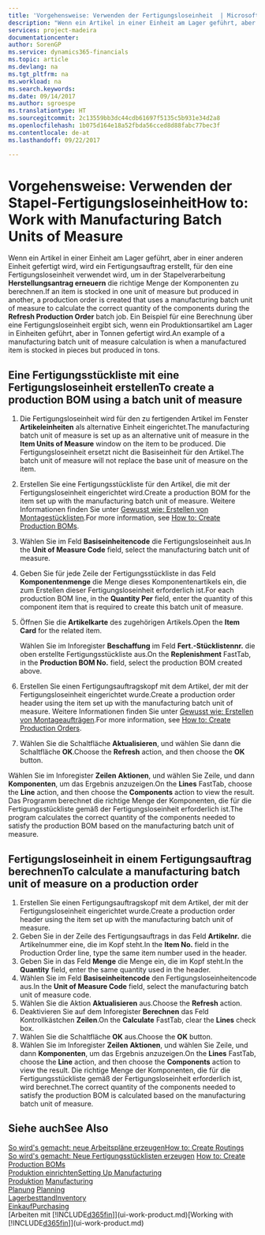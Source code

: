 ```yaml
---
title: 'Vorgehensweise: Verwenden der Fertigungsloseinheit  | Microsoft Docs'
description: "Wenn ein Artikel in einer Einheit am Lager geführt, aber in einer anderen Einheit gefertigt wird, kann ein Fertigungsauftrag erstellt werden, für den eine Fertigungsloseinheit verwendet wird, um in der Stapelverarbeitung  FA berechnen die richtige Menge der Komponenten zu berechnen. Ein Beispiel für eine Berechnung über eine Fertigungsloseinheit ergibt sich, wenn ein Produktionsartikel am Lager in Einheiten geführt, aber in Tonnen gefertigt wird."
services: project-madeira
documentationcenter: 
author: SorenGP
ms.service: dynamics365-financials
ms.topic: article
ms.devlang: na
ms.tgt_pltfrm: na
ms.workload: na
ms.search.keywords: 
ms.date: 09/14/2017
ms.author: sgroespe
ms.translationtype: HT
ms.sourcegitcommit: 2c13559bb3dc44cdb61697f5135c5b931e34d2a8
ms.openlocfilehash: 1b075d164e18a52fbda56cced8d88fabc77bec3f
ms.contentlocale: de-at
ms.lasthandoff: 09/22/2017

---
```

# <a name="how-to-work-with-manufacturing-batch-units-of-measure"></a><span data-ttu-id="7ba4a-104">Vorgehensweise: Verwenden der Stapel-Fertigungsloseinheit</span><span class="sxs-lookup"><span data-stu-id="7ba4a-104">How to: Work with Manufacturing Batch Units of Measure</span></span>
<span data-ttu-id="7ba4a-105">Wenn ein Artikel in einer Einheit am Lager geführt, aber in einer anderen Einheit gefertigt wird, wird ein Fertigungsauftrag erstellt, für den eine Fertigungsloseinheit verwendet wird, um in der Stapelverarbeitung **Herstellungsantrag erneuern** die richtige Menge der Komponenten zu berechnen.</span><span class="sxs-lookup"><span data-stu-id="7ba4a-105">If an item is stocked in one unit of measure but produced in another, a production order is created that uses a manufacturing batch unit of measure to calculate the correct quantity of the components during the **Refresh Production Order** batch job.</span></span> <span data-ttu-id="7ba4a-106">Ein Beispiel für eine Berechnung über eine Fertigungsloseinheit ergibt sich, wenn ein Produktionsartikel am Lager in Einheiten geführt, aber in Tonnen gefertigt wird.</span><span class="sxs-lookup"><span data-stu-id="7ba4a-106">An example of a manufacturing batch unit of measure calculation is when a manufactured item is stocked in pieces but produced in tons.</span></span>  

## <a name="to-create-a-production-bom-using-a-batch-unit-of-measure"></a><span data-ttu-id="7ba4a-107">Eine Fertigungsstückliste mit eine Fertigungsloseinheit erstellen</span><span class="sxs-lookup"><span data-stu-id="7ba4a-107">To create a production BOM using a batch unit of measure</span></span>  
1.  <span data-ttu-id="7ba4a-108">Die Fertigungsloseinheit wird für den zu fertigenden Artikel im Fenster **Artikeleinheiten** als alternative Einheit eingerichtet.</span><span class="sxs-lookup"><span data-stu-id="7ba4a-108">The manufacturing batch unit of measure is set up as an alternative unit of measure in the **Item Units of Measure** window on the item to be produced.</span></span> <span data-ttu-id="7ba4a-109">Die Fertigungsloseinheit ersetzt nicht die Basiseinheit für den Artikel.</span><span class="sxs-lookup"><span data-stu-id="7ba4a-109">The batch unit of measure will not replace the base unit of measure on the item.</span></span>  
2.  <span data-ttu-id="7ba4a-110">Erstellen Sie eine Fertigungsstückliste für den Artikel, die mit der Fertigungsloseinheit eingerichtet wird.</span><span class="sxs-lookup"><span data-stu-id="7ba4a-110">Create a production BOM for the item set up with the manufacturing batch unit of measure.</span></span> <span data-ttu-id="7ba4a-111">Weitere Informationen finden Sie unter [Gewusst wie: Erstellen von Montagestücklisten](production-how-to-create-production-boms.md).</span><span class="sxs-lookup"><span data-stu-id="7ba4a-111">For more information, see [How to: Create Production BOMs](production-how-to-create-production-boms.md).</span></span>  
3.  <span data-ttu-id="7ba4a-112">Wählen Sie im Feld **Basiseinheitencode** die Fertigungsloseinheit aus.</span><span class="sxs-lookup"><span data-stu-id="7ba4a-112">In the **Unit of Measure Code** field, select the manufacturing batch unit of measure.</span></span>  
4.  <span data-ttu-id="7ba4a-113">Geben Sie für jede Zeile der Fertigungsstückliste in das Feld **Komponentenmenge** die Menge dieses Komponentenartikels ein, die zum Erstellen dieser Fertigungsloseinheit erforderlich ist.</span><span class="sxs-lookup"><span data-stu-id="7ba4a-113">For each production BOM line, in the **Quantity Per** field, enter the quantity of this component item that is required to create this batch unit of measure.</span></span>  
5.  <span data-ttu-id="7ba4a-114">Öffnen Sie die  **Artikelkarte** des zugehörigen Artikels.</span><span class="sxs-lookup"><span data-stu-id="7ba4a-114">Open the **Item Card** for the related item.</span></span>  

    <span data-ttu-id="7ba4a-115">Wählen Sie im Inforegister **Beschaffung** im Feld **Fert.-Stücklistennr.** die oben erstellte Fertigungsstückliste aus.</span><span class="sxs-lookup"><span data-stu-id="7ba4a-115">On the **Replenishment** FastTab, in the **Production BOM No.** field, select the production BOM created above.</span></span>  
6.  <span data-ttu-id="7ba4a-116">Erstellen Sie einen Fertigungsauftragskopf mit dem Artikel, der mit der Fertigungsloseinheit eingerichtet wurde.</span><span class="sxs-lookup"><span data-stu-id="7ba4a-116">Create a production order header using the item set up with the manufacturing batch unit of measure.</span></span> <span data-ttu-id="7ba4a-117">Weitere Informationen finden Sie unter [Gewusst wie: Erstellen von Montageaufträgen](production-how-to-create-production-orders.md).</span><span class="sxs-lookup"><span data-stu-id="7ba4a-117">For more information, see [How to: Create Production Orders](production-how-to-create-production-orders.md).</span></span>  
7.  <span data-ttu-id="7ba4a-118">Wählen Sie die Schaltfläche **Aktualisieren**, und wählen Sie dann die Schaltfläche **OK**.</span><span class="sxs-lookup"><span data-stu-id="7ba4a-118">Choose the **Refresh** action, and then choose  the **OK** button.</span></span>  

<span data-ttu-id="7ba4a-119">Wählen Sie im Inforegister **Zeilen** **Aktionen**, und wählen Sie Zeile, und dann **Komponenten**, um das Ergebnis anzuzeigen.</span><span class="sxs-lookup"><span data-stu-id="7ba4a-119">On the **Lines** FastTab, choose the **Line** action, and then choose the **Components** action to view the result.</span></span> <span data-ttu-id="7ba4a-120">Das Programm berechnet die richtige Menge der Komponenten, die für die Fertigungsstückliste gemäß der Fertigungsloseinheit erforderlich ist.</span><span class="sxs-lookup"><span data-stu-id="7ba4a-120">The program calculates the correct quantity of the components needed to satisfy the production BOM based on the manufacturing batch unit of measure.</span></span>  

## <a name="to-calculate-a-manufacturing-batch-unit-of-measure-on-a-production-order"></a><span data-ttu-id="7ba4a-121">Fertigungsloseinheit in einem Fertigungsauftrag berechnen</span><span class="sxs-lookup"><span data-stu-id="7ba4a-121">To calculate a manufacturing batch unit of measure on a production order</span></span>  
1.  <span data-ttu-id="7ba4a-122">Erstellen Sie einen Fertigungsauftragskopf mit dem Artikel, der mit der Fertigungsloseinheit eingerichtet wurde.</span><span class="sxs-lookup"><span data-stu-id="7ba4a-122">Create a production order header using the item set up with the manufacturing batch unit of measure.</span></span>  
2.  <span data-ttu-id="7ba4a-123">Geben Sie in der Zeile des Fertigungsauftrags in das Feld **Artikelnr.** die Artikelnummer eine, die im Kopf steht.</span><span class="sxs-lookup"><span data-stu-id="7ba4a-123">In the **Item No.** field in the Production Order line, type the same item number used in the header.</span></span>  
3.  <span data-ttu-id="7ba4a-124">Geben Sie in das Feld **Menge** die Menge ein, die im Kopf steht.</span><span class="sxs-lookup"><span data-stu-id="7ba4a-124">In the **Quantity** field, enter the same quantity used in the header.</span></span>  
4.  <span data-ttu-id="7ba4a-125">Wählen Sie im Feld **Basiseinheitencode** den Fertigungsloseinheitencode aus.</span><span class="sxs-lookup"><span data-stu-id="7ba4a-125">In the **Unit of Measure Code** field, select the manufacturing batch unit of measure code.</span></span>  
5.  <span data-ttu-id="7ba4a-126">Wählen Sie die Aktion **Aktualisieren** aus.</span><span class="sxs-lookup"><span data-stu-id="7ba4a-126">Choose the **Refresh** action.</span></span>
6.  <span data-ttu-id="7ba4a-127">Deaktivieren Sie auf dem Inforegister **Berechnen** das Feld Kontrollkästchen **Zeilen**.</span><span class="sxs-lookup"><span data-stu-id="7ba4a-127">On the **Calculate** FastTab, clear the **Lines** check box.</span></span>  
7.  <span data-ttu-id="7ba4a-128">Wählen Sie die Schaltfläche **OK** aus.</span><span class="sxs-lookup"><span data-stu-id="7ba4a-128">Choose the **OK** button.</span></span>  
8.  <span data-ttu-id="7ba4a-129">Wählen Sie im Inforegister **Zeilen** **Aktionen**, und wählen Sie Zeile, und dann **Komponenten**, um das Ergebnis anzuzeigen.</span><span class="sxs-lookup"><span data-stu-id="7ba4a-129">On the **Lines** FastTab, choose the **Line** action, and then choose the **Components** action to view the result.</span></span> <span data-ttu-id="7ba4a-130">Die richtige Menge der Komponenten, die für die Fertigungsstückliste gemäß der Fertigungsloseinheit erforderlich ist, wird berechnet.</span><span class="sxs-lookup"><span data-stu-id="7ba4a-130">The correct quantity of the components needed to satisfy the production BOM is calculated based on the manufacturing batch unit of measure.</span></span>  

## <a name="see-also"></a><span data-ttu-id="7ba4a-131">Siehe auch</span><span class="sxs-lookup"><span data-stu-id="7ba4a-131">See Also</span></span>  
[<span data-ttu-id="7ba4a-132">So wird's gemacht: neue Arbeitspläne erzeugen</span><span class="sxs-lookup"><span data-stu-id="7ba4a-132">How to: Create Routings</span></span>](production-how-to-create-routings.md)  
<span data-ttu-id="7ba4a-133">[So wird's gemacht: Neue Fertigungsstücklisten erzeugen](production-how-to-create-production-boms.md)   </span><span class="sxs-lookup"><span data-stu-id="7ba4a-133">[How to: Create Production BOMs](production-how-to-create-production-boms.md)   </span></span>  
[<span data-ttu-id="7ba4a-134">Produktion einrichten</span><span class="sxs-lookup"><span data-stu-id="7ba4a-134">Setting Up Manufacturing</span></span>](production-configure-production-processes.md)  
<span data-ttu-id="7ba4a-135">[Produktion](production-manage-manufacturing.md)  </span><span class="sxs-lookup"><span data-stu-id="7ba4a-135">[Manufacturing](production-manage-manufacturing.md)  </span></span>  
<span data-ttu-id="7ba4a-136">[Planung](production-planning.md) </span><span class="sxs-lookup"><span data-stu-id="7ba4a-136">[Planning](production-planning.md) </span></span>  
[<span data-ttu-id="7ba4a-137">Lagerbesttand</span><span class="sxs-lookup"><span data-stu-id="7ba4a-137">Inventory</span></span>](inventory-manage-inventory.md)  
[<span data-ttu-id="7ba4a-138">Einkauf</span><span class="sxs-lookup"><span data-stu-id="7ba4a-138">Purchasing</span></span>](purchasing-manage-purchasing.md)  
<span data-ttu-id="7ba4a-139">[Arbeiten mit [!INCLUDE[d365fin](includes/d365fin_md.md)]](ui-work-product.md)</span><span class="sxs-lookup"><span data-stu-id="7ba4a-139">[Working with [!INCLUDE[d365fin](includes/d365fin_md.md)]](ui-work-product.md)</span></span>  

